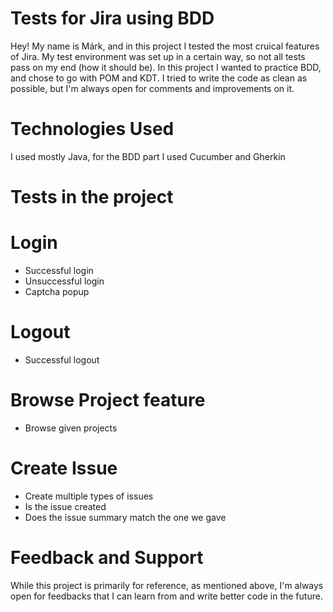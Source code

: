 # Tests for Jira using BDD

Hey! My name is Márk, and in this project I tested the most cruical features of Jira.
My test environment was set up in a certain way, so not all tests pass on my end (how it should be).
In this project I wanted to practice BDD, and chose to go with POM and KDT.
I tried to write the code as clean as possible, but I'm always open for comments and improvements on it.

# Technologies Used

I used mostly Java, for the BDD part I used Cucumber and Gherkin


# Tests in the project

# Login

- Successful login
- Unsuccessful login
- Captcha popup

# Logout

- Successful logout

# Browse Project feature

- Browse given projects

# Create Issue

- Create multiple types of issues
- Is the issue created
- Does the issue summary match the one we gave

# Feedback and Support

While this project is primarily for reference, as mentioned above, I'm always open for feedbacks that I can learn from and write better code in the future.
